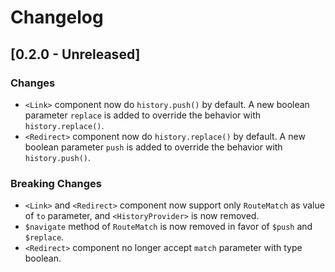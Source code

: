 # Changelog

## [0.2.0 - Unreleased]

### Changes

- `<Link>` component now do `history.push()` by default. A new boolean parameter `replace` is added to override the behavior with `history.replace()`.
- `<Redirect>` component now do `history.replace()` by default. A new boolean parameter `push` is added to override the behavior with `history.push()`.

### Breaking Changes

- `<Link>` and `<Redirect>` component now support only `RouteMatch` as value of `to` parameter, and `<HistoryProvider>` is now removed.
- `$navigate` method of `RouteMatch` is now removed in favor of `$push` and `$replace`.
- `<Redirect>` component no longer accept `match` parameter with type boolean.

